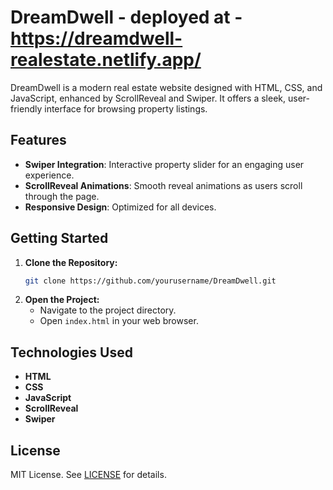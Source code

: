 # DreamDwell -  deployed at - https://dreamdwell-realestate.netlify.app/
DreamDwell is a modern real estate website designed with HTML, CSS, and JavaScript, enhanced by ScrollReveal and Swiper. It offers a sleek, user-friendly interface for browsing property listings.

## Features

- **Swiper Integration**: Interactive property slider for an engaging user experience.
- **ScrollReveal Animations**: Smooth reveal animations as users scroll through the page.
- **Responsive Design**: Optimized for all devices.

## Getting Started

1. **Clone the Repository:**
   ```bash
   git clone https://github.com/yourusername/DreamDwell.git
   ```
2. **Open the Project:**
   - Navigate to the project directory.
   - Open `index.html` in your web browser.

## Technologies Used

- **HTML**
- **CSS**
- **JavaScript**
- **ScrollReveal**
- **Swiper**

## License

MIT License. See [LICENSE](LICENSE) for details.
